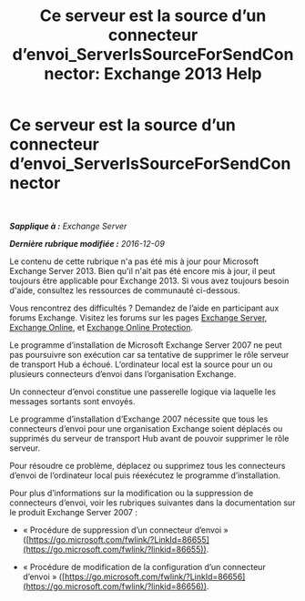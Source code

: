 ﻿---
title: 'Ce serveur est la source d’un connecteur d’envoi_ServerIsSourceForSendConnector: Exchange 2013 Help'
TOCTitle: Ce serveur est la source d’un connecteur d’envoi_ServerIsSourceForSendConnector
ms:assetid: 151c0014-c90c-4c52-8e74-4b3f1bc7aaf1
ms:mtpsurl: https://technet.microsoft.com/fr-fr/library/ms.exch.setupreadiness.serverissourceforsendconnector(v=EXCHG.150)
ms:contentKeyID: 50477655
ms.date: 04/24/2018
mtps_version: v=EXCHG.150
ms.translationtype: HT
---

# Ce serveur est la source d’un connecteur d’envoi\_ServerIsSourceForSendConnector

 

_**Sapplique à :** Exchange Server_

_**Dernière rubrique modifiée :** 2016-12-09_

Le contenu de cette rubrique n'a pas été mis à jour pour Microsoft Exchange Server 2013. Bien qu'il n'ait pas été encore mis à jour, il peut toujours être applicable pour Exchange 2013. Si vous avez toujours besoin d'aide, consultez les ressources de communauté ci-dessous.

Vous rencontrez des difficultés ? Demandez de l’aide en participant aux forums Exchange. Visitez les forums sur les pages [Exchange Server](https://go.microsoft.com/fwlink/p/?linkid=60612), [Exchange Online](https://go.microsoft.com/fwlink/p/?linkid=267542), et [Exchange Online Protection](https://go.microsoft.com/fwlink/p/?linkid=285351).

Le programme d’installation de Microsoft Exchange Server 2007 ne peut pas poursuivre son exécution car sa tentative de supprimer le rôle serveur de transport Hub a échoué. L’ordinateur local est la source pour un ou plusieurs connecteurs d’envoi dans l’organisation Exchange.

Un connecteur d’envoi constitue une passerelle logique via laquelle les messages sortants sont envoyés.

Le programme d’installation d’Exchange 2007 nécessite que tous les connecteurs d’envoi pour une organisation Exchange soient déplacés ou supprimés du serveur de transport Hub avant de pouvoir supprimer le rôle serveur.

Pour résoudre ce problème, déplacez ou supprimez tous les connecteurs d’envoi de l’ordinateur local puis réexécutez le programme d’installation.

Pour plus d’informations sur la modification ou la suppression de connecteurs d’envoi, voir les rubriques suivantes dans la documentation sur le produit Exchange Server 2007 :

  - « Procédure de suppression d’un connecteur d’envoi » ([https://go.microsoft.com/fwlink/?LinkId=86655](https://go.microsoft.com/fwlink/?linkid=86655)).

  - « Procédure de modification de la configuration d’un connecteur d’envoi » ([https://go.microsoft.com/fwlink/?LinkId=86656](https://go.microsoft.com/fwlink/?linkid=86656)).

